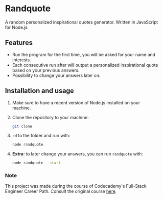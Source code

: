 # Randquote

A random personalized inspirational quotes generator. Written in JavaScript for Node.js

## Features

- Run the program for the first time, you will be asked for your name and interests.
- Each consecutive run after will output a personalized inspirational quote based on your previous answers.
- Possibility to change your answers later on.

## Installation and usage

1. Make sure to have a recent version of Node.js installed on your machine.

2. Clone the repository to your machine:

   ```bash
   git clone
   ```

3. `cd` to the folder and run with:

   ```bash
   node randquote
   ```

4. **Extra:** to later change your answers, you can run `randquote` with:

   ```bash
   node randquote --start
   ```

### Note

This project was made during the course of Codecademy's Full-Stack Engineer Career Path. Consult the original course [here](https://www.codecademy.com/career-journey/full-stack-engineer).
